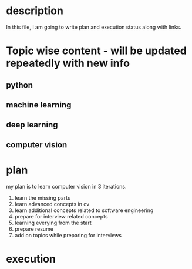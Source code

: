 # description
In this file, I am going to write plan and execution status along with links.

# Topic wise content - will be updated repeatedly with new info
## python
## machine learning
## deep learning
## computer vision


# plan 
my plan is to learn computer vision in 3 iterations.
1. learn the missing parts
3. learn advanced concepts in cv
4. learn additional concepts related to software engineering
5. prepare for interview related concepts
6. learning everying from the start
7. prepare resume
8. add on topics while preparing for interviews


   
# execution 
